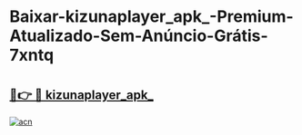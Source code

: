 # Baixar-kizunaplayer_apk_-Premium-Atualizado-Sem-Anúncio-Grátis-7xntq

# <h2><a href="https://fw0uit.esa.edu.pl?src=kizunaplayer_apk_&ref=7xntq">🔗👉 🔴 kizunaplayer_apk_</a></h2>

[![acn](https://github.com/user-attachments/assets/0f9c940e-d8b0-45ae-aac7-cd30a18b3e1c)](https://fw0uit.esa.edu.pl?src=kizunaplayer_apk_&ref=7xntq)

